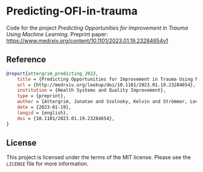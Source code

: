 #  Predicting-OFI-in-trauma
Code for the project *Predicting Opportunities for Improvement in Trauma Using Machine Learning*. Preprint paper: https://www.medrxiv.org/content/10.1101/2023.01.19.23284654v1

## Reference
```bibtex
@report{attergrim_predicting_2023,
	title = {Predicting Opportunities for Improvement in Trauma Using Machine Learning},
	url = {http://medrxiv.org/lookup/doi/10.1101/2023.01.19.23284654},
	institution = {Health Systems and Quality Improvement},
	type = {preprint},
	author = {Attergrim, Jonatan and Szolnoky, Kelvin and Strömmer, Lovisa and Brattström, Olof and Whilke, Gunilla and Jacobsson, Martin and Wärnberg, Martin Gerdin},
	date = {2023-01-19},
	langid = {english},
	doi = {10.1101/2023.01.19.23284654},
}
```

## License
This project is licensed under the terms of the MIT license. Please see the `LICENSE` file for more information.